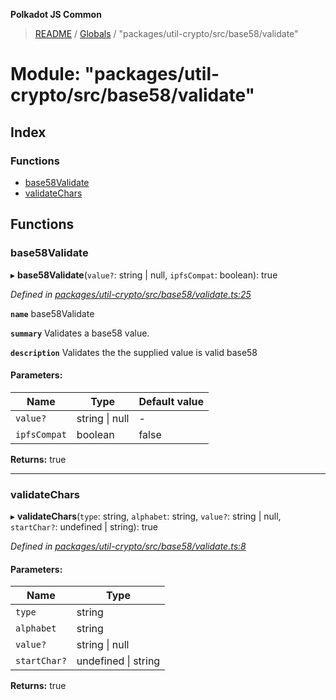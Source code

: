 **Polkadot JS Common**

> [README](../README.md) / [Globals](../globals.md) / "packages/util-crypto/src/base58/validate"

# Module: "packages/util-crypto/src/base58/validate"

## Index

### Functions

* [base58Validate](_packages_util_crypto_src_base58_validate_.md#base58validate)
* [validateChars](_packages_util_crypto_src_base58_validate_.md#validatechars)

## Functions

### base58Validate

▸ **base58Validate**(`value?`: string \| null, `ipfsCompat`: boolean): true

*Defined in [packages/util-crypto/src/base58/validate.ts:25](https://github.com/polkadot-js/common/blob/bd1735ca/packages/util-crypto/src/base58/validate.ts#L25)*

**`name`** base58Validate

**`summary`** Validates a base58 value.

**`description`** 
Validates the the supplied value is valid base58

#### Parameters:

Name | Type | Default value |
------ | ------ | ------ |
`value?` | string \| null | - |
`ipfsCompat` | boolean | false |

**Returns:** true

___

### validateChars

▸ **validateChars**(`type`: string, `alphabet`: string, `value?`: string \| null, `startChar?`: undefined \| string): true

*Defined in [packages/util-crypto/src/base58/validate.ts:8](https://github.com/polkadot-js/common/blob/bd1735ca/packages/util-crypto/src/base58/validate.ts#L8)*

#### Parameters:

Name | Type |
------ | ------ |
`type` | string |
`alphabet` | string |
`value?` | string \| null |
`startChar?` | undefined \| string |

**Returns:** true
